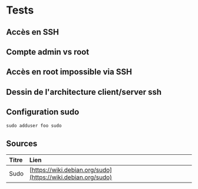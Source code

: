 # Tests

## Accès en SSH

## Compte admin vs root

## Accès en root impossible via SSH

## Dessin de l'architecture client/server ssh

## Configuration sudo

```text
sudo adduser foo sudo
```

## Sources

| Titre | Lien |
| :--- | :--- |
| Sudo | [https://wiki.debian.org/sudo](https://wiki.debian.org/sudo) |

